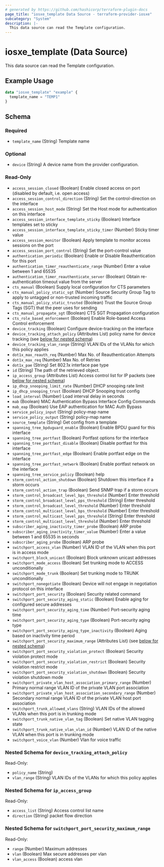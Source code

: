 ```yaml
---
# generated by https://github.com/hashicorp/terraform-plugin-docs
page_title: "iosxe_template Data Source - terraform-provider-iosxe"
subcategory: "System"
description: |-
  This data source can read the Template configuration.
---
```


# iosxe_template (Data Source)

This data source can read the Template configuration.

## Example Usage

```terraform
data "iosxe_template" "example" {
  template_name = "TEMP1"
}
```

<!-- schema generated by tfplugindocs -->
## Schema

### Required

- `template_name` (String) Template name

### Optional

- `device` (String) A device name from the provider configuration.

### Read-Only

- `access_session_closed` (Boolean) Enable closed access on port (disabled by default, i.e. open access)
- `access_session_control_direction` (String) Set the control-direction on the interface
- `access_session_host_mode` (String) Set the Host mode for authentication on this interface
- `access_session_interface_template_sticky` (Boolean) Interface templates set to sticky
- `access_session_interface_template_sticky_timer` (Number) Sticky timer value
- `access_session_monitor` (Boolean) Apply template to monitor access sessions on the port
- `access_session_port_control` (String) Set the port-control value
- `authentication_periodic` (Boolean) Enable or Disable Reauthentication for this port
- `authentication_timer_reauthenticate_range` (Number) Enter a value between 1 and 65535
- `authentication_timer_reauthenticate_server` (Boolean) Obtain re-authentication timeout value from the server
- `cts_manual` (Boolean) Supply local configuration for CTS parameters
- `cts_manual_policy_static_sgt` (Number) Source Security Group Tag to apply to untagged or non-trusted incoming traffic
- `cts_manual_policy_static_trusted` (Boolean) Trust the Source Group Tags (SGT) that the peer uses for sending
- `cts_manual_propagate_sgt` (Boolean) CTS SGT Propagation configuration
- `cts_role_based_enforcement` (Boolean) Enable Role-based Access Control enforcement
- `device_tracking` (Boolean) Configure device-tracking on the interface
- `device_tracking_attach_policy` (Attributes List) policy name for device tracking (see [below for nested schema](#nestedatt--device_tracking_attach_policy))
- `device_tracking_vlan_range` (String) VLAN IDs of the VLANs for which this policy applies
- `dot1x_max_reauth_req` (Number) Max No. of Reauthentication Attempts
- `dot1x_max_req` (Number) Max No. of Retries
- `dot1x_pae` (String) Set 802.1x interface pae type
- `id` (String) The path of the retrieved object.
- `ip_access_group` (Attributes List) Access control list for IP packets (see [below for nested schema](#nestedatt--ip_access_group))
- `ip_dhcp_snooping_limit_rate` (Number) DHCP snooping rate limit
- `ip_dhcp_snooping_trust` (Boolean) DHCP Snooping trust config
- `load_interval` (Number) Load interval delay in seconds
- `mab` (Boolean) MAC Authentication Bypass Interface Config Commands
- `mab_eap` (Boolean) Use EAP authentication for MAC Auth Bypass
- `service_policy_input` (String) policy-map name
- `service_policy_output` (String) policy-map name
- `source_template` (String) Get config from a template
- `spanning_tree_bpduguard_enable` (Boolean) Enable BPDU guard for this interface
- `spanning_tree_portfast` (Boolean) Portfast options for the interface
- `spanning_tree_portfast_disable` (Boolean) Disable portfast for this interface
- `spanning_tree_portfast_edge` (Boolean) Enable portfast edge on the interface
- `spanning_tree_portfast_network` (Boolean) Enable portfast network on the interface
- `spanning_tree_service_policy` (Boolean) help
- `storm_control_action_shutdown` (Boolean) Shutdown this interface if a storm occurs
- `storm_control_action_trap` (Boolean) Send SNMP trap if a storm occurs
- `storm_control_broadcast_level_bps_threshold` (Number) Enter threshold
- `storm_control_broadcast_level_pps_threshold` (String) Enter threshold
- `storm_control_broadcast_level_threshold` (Number) Enter threshold
- `storm_control_multicast_level_bps_threshold` (Number) Enter threshold
- `storm_control_multicast_level_pps_threshold` (String) Enter threshold
- `storm_control_multicast_level_threshold` (Number) Enter threshold
- `subscriber_aging_inactivity_timer_probe` (Boolean) ARP probe
- `subscriber_aging_inactivity_timer_value` (Number) Enter a value between 1 and 65535 in seconds
- `subscriber_aging_probe` (Boolean) ARP probe
- `switchport_access_vlan` (Number) VLAN ID of the VLAN when this port is in access mode
- `switchport_block_unicast` (Boolean) Block unknown unicast addresses
- `switchport_mode_access` (Boolean) Set trunking mode to ACCESS unconditionally
- `switchport_mode_trunk` (Boolean) Set trunking mode to TRUNK unconditionally
- `switchport_nonegotiate` (Boolean) Device will not engage in negotiation protocol on this interface
- `switchport_port_security` (Boolean) Security related command
- `switchport_port_security_aging_static` (Boolean) Enable aging for configured secure addresses
- `switchport_port_security_aging_time` (Number) Port-security aging time
- `switchport_port_security_aging_type` (Boolean) Port-security aging type
- `switchport_port_security_aging_type_inactivity` (Boolean) Aging based on inactivity time period
- `switchport_port_security_maximum_range` (Attributes List) (see [below for nested schema](#nestedatt--switchport_port_security_maximum_range))
- `switchport_port_security_violation_protect` (Boolean) Security violation protect mode
- `switchport_port_security_violation_restrict` (Boolean) Security violation restrict mode
- `switchport_port_security_violation_shutdown` (Boolean) Security violation shutdown mode
- `switchport_private_vlan_host_association_primary_range` (Number) Primary normal range VLAN ID of the private VLAN port association
- `switchport_private_vlan_host_association_secondary_range` (Number) Secondary normal range VLAN ID of the private VLAN host port association
- `switchport_trunk_allowed_vlans` (String) VLAN IDs of the allowed VLANs when this port is in trunking mode
- `switchport_trunk_native_vlan_tag` (Boolean) Set native VLAN tagging state
- `switchport_trunk_native_vlan_vlan_id` (Number) VLAN ID of the native VLAN when this port is in trunking mode
- `switchport_voice_vlan` (Number) Vlan for voice traffic

<a id="nestedatt--device_tracking_attach_policy"></a>
### Nested Schema for `device_tracking_attach_policy`

Read-Only:

- `policy_name` (String)
- `vlan_range` (String) VLAN IDs of the VLANs for which this policy applies


<a id="nestedatt--ip_access_group"></a>
### Nested Schema for `ip_access_group`

Read-Only:

- `access_list` (String) Access control list name
- `direction` (String) packet flow direction


<a id="nestedatt--switchport_port_security_maximum_range"></a>
### Nested Schema for `switchport_port_security_maximum_range`

Read-Only:

- `range` (Number) Maximum addresses
- `vlan` (Boolean) Max secure addresses per vlan
- `vlan_access` (Boolean) access vlan
